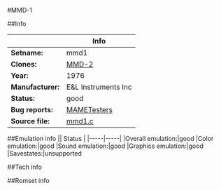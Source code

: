 #MMD-1

##Info

||Info|
|-----|-----|
|**Setname:**|mmd1
|**Clones:**|[MMD-2](mmd2.md)
|**Year:**|1976
|**Manufacturer:**|E&L Instruments Inc
|**Status:**|good
|**Bug reports:**|[MAMETesters](http://mametesters.org/view_all_set.php?type=1&temporary=y&search=mmd1.c)
|**Source file:**|[mmd1.c](https://github.com/mamedev/mame/blob/master/src/mess/drivers/mmd1.c)

##Emulation info
|| Status |
|-----|-----|
|Overall emulation:|good
|Color emulation:|good
|Sound emulation:|good
|Graphics emulation:|good
|Savestates:|unsupported

##Tech info

##Romset info

<!--- START OF EDITED COMMENT DO NOT TOUCH TEXT ABOVE-->
